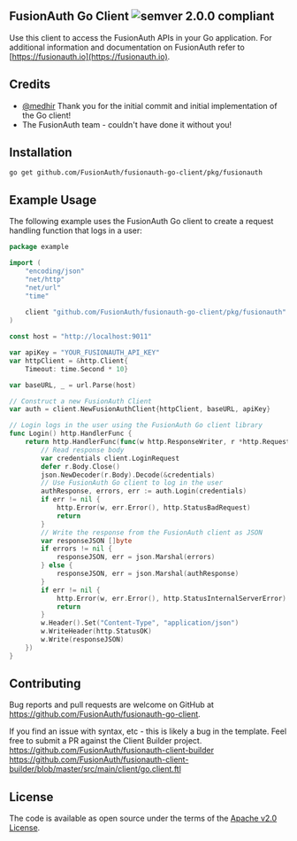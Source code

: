 ## FusionAuth Go Client ![semver 2.0.0 compliant](http://img.shields.io/badge/semver-2.0.0-brightgreen.svg?style=flat-square)


Use this client to access the FusionAuth APIs in your Go application. For additional information and documentation on FusionAuth refer to [https://fusionauth.io](https://fusionauth.io).

## Credits
- [@medhir](https://github.com/medhir) Thank you for the initial commit and initial implementation of the Go client!
- The FusionAuth team - couldn't have done it without you!

## Installation

```
go get github.com/FusionAuth/fusionauth-go-client/pkg/fusionauth
```

## Example Usage

The following example uses the FusionAuth Go client to create a request handling function that logs in a user: 
```go
package example

import (
    "encoding/json"
    "net/http"
    "net/url"
    "time"
    
    client "github.com/FusionAuth/fusionauth-go-client/pkg/fusionauth"
)

const host = "http://localhost:9011"

var apiKey = "YOUR_FUSIONAUTH_API_KEY"
var httpClient = &http.Client{
	Timeout: time.Second * 10}

var baseURL, _ = url.Parse(host)

// Construct a new FusionAuth Client
var auth = client.NewFusionAuthClient{httpClient, baseURL, apiKey}

// Login logs in the user using the FusionAuth Go client library
func Login() http.HandlerFunc {
    return http.HandlerFunc(func(w http.ResponseWriter, r *http.Request) {
        // Read response body
        var credentials client.LoginRequest
        defer r.Body.Close()
        json.NewDecoder(r.Body).Decode(&credentials)
        // Use FusionAuth Go client to log in the user
        authResponse, errors, err := auth.Login(credentials)
        if err != nil {
            http.Error(w, err.Error(), http.StatusBadRequest)
            return
        }
        // Write the response from the FusionAuth client as JSON
        var responseJSON []byte
        if errors != nil {
            responseJSON, err = json.Marshal(errors)
        } else {
            responseJSON, err = json.Marshal(authResponse)
        }
        if err != nil {
            http.Error(w, err.Error(), http.StatusInternalServerError)
            return
        }
        w.Header().Set("Content-Type", "application/json")
        w.WriteHeader(http.StatusOK)
        w.Write(responseJSON)
    })
}
```

## Contributing

Bug reports and pull requests are welcome on GitHub at https://github.com/FusionAuth/fusionauth-go-client.

If you find an issue with syntax, etc - this is likely a bug in the template. Feel free to submit a PR against the Client Builder project.
https://github.com/FusionAuth/fusionauth-client-builder
https://github.com/FusionAuth/fusionauth-client-builder/blob/master/src/main/client/go.client.ftl


## License

The code is available as open source under the terms of the [Apache v2.0 License](https://opensource.org/licenses/Apache-2.0).
